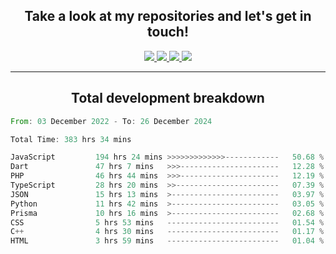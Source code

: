 <h2 align="center">
  Take a look at my repositories and let's get in touch!
</h2>
<p align="center">
  <a href="https://www.instagram.com/rayhanarkan?igsh=MXM3dHhmMTZ3ZWVsaA==">
    <img src="https://img.icons8.com/material-outlined/30/689d6a/instagram.png"/>
  </a>
  <a href="https://www.linkedin.com/in/rayhanarkan/">
    <img src="https://img.icons8.com/material-outlined/30/689d6a/linkedin.png"/>
  </a>
  <a href="">
    <img src="https://img.icons8.com/material-outlined/30/689d6a/geography.png"/>
  </a>
  <a href="mailto:rayhanarkan30@gmail.com">
    <img src="https://img.icons8.com/material-outlined/30/689d6a/email.png"/>
  </a>
</p>

---

<h2 align="center">Total development breakdown</h2>

<p align="center">
<!--START_SECTION:waka-->

```rust
From: 03 December 2022 - To: 26 December 2024

Total Time: 383 hrs 34 mins

JavaScript         194 hrs 24 mins >>>>>>>>>>>>>------------   50.68 %
Dart               47 hrs 7 mins   >>>----------------------   12.28 %
PHP                46 hrs 44 mins  >>>----------------------   12.19 %
TypeScript         28 hrs 20 mins  >>-----------------------   07.39 %
JSON               15 hrs 13 mins  >------------------------   03.97 %
Python             11 hrs 42 mins  >------------------------   03.05 %
Prisma             10 hrs 16 mins  >------------------------   02.68 %
CSS                5 hrs 53 mins   -------------------------   01.54 %
C++                4 hrs 30 mins   -------------------------   01.17 %
HTML               3 hrs 59 mins   -------------------------   01.04 %
```

<!--END_SECTION:waka-->
</p>
